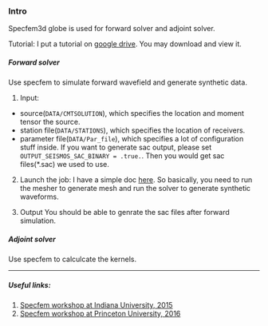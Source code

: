 ### Intro

Specfem3d globe is used for forward solver and adjoint solver.

Tutorial: I put a tutorial on [google drive](https://drive.google.com/file/d/0B7lccGZgvREBdUlXdnZReDV5SlU/view). You 
may download and view it.

##### Forward solver
Use specfem to simulate forward wavefield and generate synthetic data.

1. Input:
  * source(`DATA/CMTSOLUTION`), which specifies the location and moment tensor the source.
  * station file(`DATA/STATIONS`), which specifies the location of receivers.
  * parameter file(`DATA/Par_file`), which specifies a lot of configuration stuff inside. If you want to generate sac output,
  please set `OUTPUT_SEISMOS_SAC_BINARY = .true.`. Then you would get sac files(*.sac) we used to use.

2. Launch the job:
  I have a simple doc [here](https://github.com/wjlei1990/ComputationalGeophysicsWorkshop/blob/master/How_to_run_specfem3d_globe.md).
So basically, you need to run the mesher to generate mesh and run the solver to generate synthetic waveforms. 

3. Output
You should be able to genrate the sac files after forward simulation. 

##### Adjoint solver
Use specfem to calculcate the kernels.

---
##### Useful links:
 1. [Specfem workshop at Indiana University, 2015](https://github.com/wjlei1990/USArray2015_SPECFEM)
 2. [Specfem workshop at Princeton University, 2016](https://github.com/wjlei1990/ComputationalGeophysicsWorkshop)

